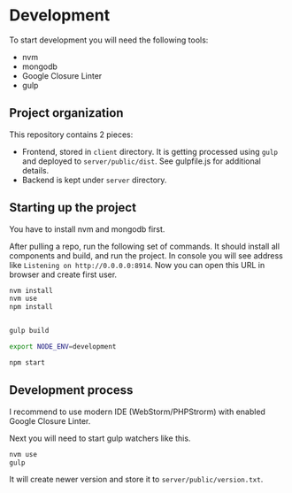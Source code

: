 Development
===========

To start development you will need the following tools:
 - nvm
 - mongodb
 - Google Closure Linter
 - gulp
 
## Project organization 
 
This repository contains 2 pieces:
 - Frontend, stored in `client` directory. It is getting processed using `gulp` and deployed to `server/public/dist`.
   See gulpfile.js for additional details.
 - Backend is kept under `server` directory.
 
 
## Starting up the project

You have to install nvm and mongodb first.

After pulling a repo, run the following set of commands. It should install all components and build, and run the project.
In console you will see address like `Listening on http://0.0.0.0:8914`. Now you can open this URL in browser and create 
first user.

```bash
nvm install
nvm use
npm install


gulp build

export NODE_ENV=development

npm start
```
 
## Development process

I recommend to use modern IDE (WebStorm/PHPStrorm) with enabled Google Closure Linter.

Next you will need to start gulp watchers like this.

```bash
nvm use
gulp
```

It will create newer version and store it to `server/public/version.txt`.
